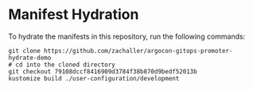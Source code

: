 # Manifest Hydration

To hydrate the manifests in this repository, run the following commands:

```shell
git clone https://github.com/zachaller/argocon-gitops-promoter-hydrate-demo
# cd into the cloned directory
git checkout 79108dccf8416909d3784f38b870d9bedf52013b
kustomize build ./user-configuration/development
```
